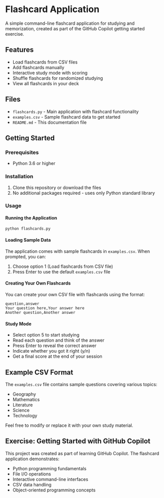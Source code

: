 # Flashcard Application

A simple command-line flashcard application for studying and memorization, created as part of the GitHub Copilot getting started exercise.

## Features

- Load flashcards from CSV files
- Add flashcards manually
- Interactive study mode with scoring
- Shuffle flashcards for randomized studying
- View all flashcards in your deck

## Files

- `flashcards.py` - Main application with flashcard functionality
- `examples.csv` - Sample flashcard data to get started
- `README.md` - This documentation file

## Getting Started

### Prerequisites

- Python 3.6 or higher

### Installation

1. Clone this repository or download the files
2. No additional packages required - uses only Python standard library

### Usage

#### Running the Application

```bash
python flashcards.py
```

#### Loading Sample Data

The application comes with sample flashcards in `examples.csv`. When prompted, you can:
1. Choose option 1 (Load flashcards from CSV file)
2. Press Enter to use the default `examples.csv` file

#### Creating Your Own Flashcards

You can create your own CSV file with flashcards using the format:
```csv
question,answer
Your question here,Your answer here
Another question,Another answer
```

#### Study Mode

- Select option 5 to start studying
- Read each question and think of the answer
- Press Enter to reveal the correct answer
- Indicate whether you got it right (y/n)
- Get a final score at the end of your session

## Example CSV Format

The `examples.csv` file contains sample questions covering various topics:
- Geography
- Mathematics
- Literature
- Science
- Technology

Feel free to modify or replace it with your own study material.

## Exercise: Getting Started with GitHub Copilot

This project was created as part of learning GitHub Copilot. The flashcard application demonstrates:
- Python programming fundamentals
- File I/O operations
- Interactive command-line interfaces
- CSV data handling
- Object-oriented programming concepts
